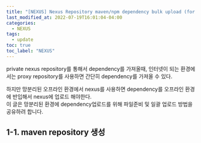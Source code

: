 ```yaml
---
title: "[NEXUS] Nexus Repository maven/npm dependency bulk upload (for offline 폐쇠망 환경)"
last_modified_at: 2022-07-19T16:01:04-04:00
categories:
  - NEXUS
tags:
  - update
toc: true
toc_label: "NEXUS"
---
```

   
private nexus repository를 통해서 dependency를 가져올때, 인터넷이 되는 환경에서는 proxy repository를 사용하면 간단히 dependency를 가져올 수 있다.   
   
하지만 망분리된 오프라인 환경에서 nexus를 사용하면 dependency를 오프라인 환경에 반입해서 nexus에 업로드 해야한다.   
이 글은 망분리된 환경에 dependency업로드를 위해 파일준비 및 일괄 업로드 방법을 공유하려 합니다.   


## 1-1. maven repository 생성

